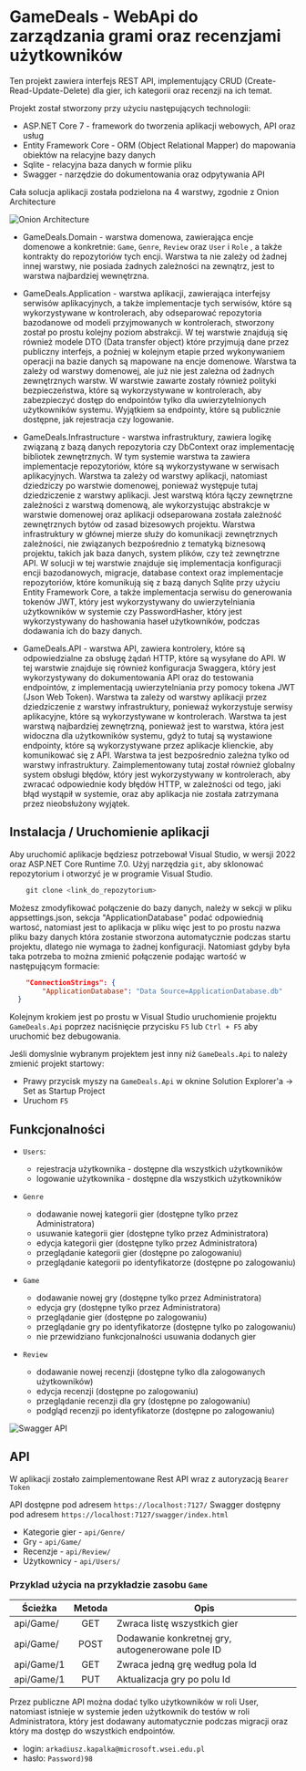 # GameDeals - WebApi do zarządzania grami oraz recenzjami użytkowników

Ten projekt zawiera interfejs REST API, implementujący CRUD (Create-Read-Update-Delete) dla gier, ich kategorii oraz recenzji na ich temat.

Projekt został stworzony przy użyciu następujących technologii:

- ASP.NET Core 7 - framework do tworzenia aplikacji webowych, API oraz usług
- Entity Framework Core - ORM (Object Relational Mapper) do mapowania obiektów na relacyjne bazy danych
- Sqlite - relacyjna baza danych w formie pliku
- Swagger - narzędzie do dokumentowania oraz odpytywania API

Cała solucja aplikacji została podzielona na 4 warstwy, zgodnie z Onion Architecture

![Onion Architecture](dotnet-onion-architecture.png)

- GameDeals.Domain - warstwa domenowa, zawierająca encje domenowe a konkretnie: `Game`, `Genre`, `Review` oraz `User` i `Role` , a także kontrakty do repozytoriów tych encji. Warstwa ta nie zależy od żadnej innej warstwy, nie posiada żadnych zależności na zewnątrz, jest to warstwa najbardziej wewnętrzna.

- GameDeals.Application - warstwa aplikacji, zawierająca interfejsy serwisów aplikacyjnych, a także implementacje tych serwisów, które są wykorzystywane w kontrolerach, aby odseparować repozytoria bazodanowe od modeli przyjmowanych w kontrolerach, stworzony został po prostu kolejny poziom abstrakcji. W tej warstwie znajdują się również modele DTO (Data transfer object) które przyjmują dane przez publiczny interfejs, a poźniej w kolejnym etapie przed wykonywaniem operacji na bazie danych są mapowane na encje domenowe. Warstwa ta zależy od warstwy domenowej, ale już nie jest zależna od żadnych zewnętrznych warstw. W warstwie zawarte zostały również polityki bezpieczeństwa, które są wykorzystywane w kontrolerach, aby zabezpieczyć dostęp do endpointów tylko dla uwierzytelnionych użytkowników systemu. Wyjątkiem sa endpointy, które są publicznie dostępne, jak rejestracja czy logowanie.

- GameDeals.Infrastructure - warstwa infrastruktury, zawiera logikę związaną z bazą danych repozytoria czy DbContext oraz implementację bibliotek zewnętrznych. W tym systemie warstwa ta zawiera implementacje repozytoriów, które są wykorzystywane w serwisach aplikacyjnych. Warstwa ta zależy od warstwy aplikacji, natomiast dziedziczy po warstwie domenowej, ponieważ występuje tutaj dziedziczenie z warstwy aplikacji. Jest warstwą która łączy zewnętrzne zależności z warstwą domenową, ale wykorzystując abstrakcje w warstwie domenowej oraz aplikacji odseparowana została zależność zewnętrznych bytów od zasad bizesowych projektu. Warstwa infrastruktury w głównej mierze służy do komunikacji zewnętrznych zależności, nie związanych bezpośrednio z tematyką biznesową projektu, takich jak baza danych, system plików, czy też zewnętrzne API. W solucji w tej warstwie znajduje się implementacja konfiguracji encji bazodanowych, migracje, database context oraz implementacje repozytoriów, które komunikują się z bazą danych Sqlite przy użyciu Entity Framework Core, a także implementacja serwisu do generowania tokenów JWT, który jest wykorzystywany do uwierzytelniania użytkowników w systemie czy PasswordHasher, który jest wykorzystywany do hashowania haseł użytkowników, podczas dodawania ich do bazy danych.

- GameDeals.API - warstwa API, zawiera kontrolery, które są odpowiedzialne za obsługę żądań HTTP, które są wysyłane do API. W tej warstwie znajduje się również konfiguracja Swaggera, który jest wykorzystywany do dokumentowania API oraz do testowania endpointów, z implementacją uwierzytelniania przy pomocy tokena JWT (Json Web Token). Warstwa ta zależy od warstwy aplikacji przez dziedziczenie z warstwy infrastruktury, ponieważ wykorzystuje serwisy aplikacyjne, które są wykorzystywane w kontrolerach. Warstwa ta jest warstwą najbardziej zewnętrzną, ponieważ jest to warstwa, która jest widoczna dla użytkowników systemu, gdyż to tutaj są wystawione endpointy, które są wykorzystywane przez aplikacje klienckie, aby komunikować się z API. Warstwa ta jest bezpośrednio zależna tylko od warstwy infrastruktury. Zaimplementowany tutaj został również globalny system obsługi błędów, który jest wykorzystywany w kontrolerach, aby zwracać odpowiednie kody błędów HTTP, w zależności od tego, jaki błąd wystąpił w systemie, oraz aby aplikacja nie została zatrzymana przez nieobsłużony wyjątek.

## Instalacja / Uruchomienie aplikacji

Aby uruchomić aplikacje będziesz potrzebował Visual Studio, w wersji 2022 oraz ASP.NET Core Runtime 7.0.
Użyj narzędzia `git`, aby sklonować repozytorium i otworzyć je w programie Visual Studio.

```powershell
    git clone <link_do_repozytorium>
```

Możesz zmodyfikować połączenie do bazy danych, należy w sekcji w pliku appsettings.json, sekcja "ApplicationDatabase" podać odpowiednią wartosć, natomiast jest to aplikacja w pliku więc jest to po prostu nazwa pliku bazy danych która zostanie stworzona automatycznie podczas startu projektu, dlatego nie wymaga to żadnej konfiguracji. Natomiast gdyby była taka potrzeba to można zmienić połączenie podając wartość w następującym formacie:

```json
    "ConnectionStrings": {
        "ApplicationDatabase": "Data Source=ApplicationDatabase.db"
  }
```

Kolejnym krokiem jest po prostu w Visual Studio uruchomienie projektu `GameDeals.Api` poprzez naciśnięcie przycisku `F5` lub `Ctrl + F5` aby uruchomić bez debugowania.

Jeśli domyslnie wybranym projektem jest inny niż `GameDeals.Api` to należy zmienić projekt startowy:

- Prawy przycisk myszy na `GameDeals.Api` w oknine Solution Explorer'a -> Set as Startup Project
- Uruchom `F5`

## Funkcjonalności

- `Users`:

  - rejestracja użytkownika - dostępne dla wszystkich użytkowników
  - logowanie użytkownika - dostępne dla wszystkich użytkowników

- `Genre`

  - dodawanie nowej kategorii gier (dostępne tylko przez Administratora)
  - usuwanie kategorii gier (dostępne tylko przez Administratora)
  - edycja kategorii gier (dostępne tylko przez Administratora)
  - przeglądanie kategorii gier (dostępne po zalogowaniu)
  - przeglądanie kategorii po identyfikatorze (dostępne po zalogowaniu)

- `Game`
  - dodawanie nowej gry (dostępne tylko przez Administratora)
  - edycja gry (dostępne tylko przez Administratora)
  - przeglądanie gier (dostępne po zalogowaniu)
  - przeglądanie gry po identyfikatorze (dostępne tylko po zalogowaniu)
  - nie przewidziano funkcjonalności usuwania dodanych gier

- `Review`
  - dodawanie nowej recenzji (dostępne tylko dla zalogowanych użytkowników)
  - edycja recenzji (dostępne po zalogowaniu)
  - przeglądanie recenzji dla gry (dostępne po zalogowaniu)
  - podgląd recenzji po identyfikatorze (dostępne po zalogowaniu)

![Swagger API](api.png)

## API

W aplikacji zostało zaimplementowane Rest API wraz z autoryzacją `Bearer Token`

API dostępne pod adresem `https://localhost:7127/`
Swagger dostępny pod adresem `https://localhost:7127/swagger/index.html`

- Kategorie gier - `api/Genre/`
- Gry - `api/Game/`
- Recenzje - `api/Review/`
- Użytkownicy - `api/Users/`

### Przyklad użycia na przykładzie zasobu `Game`

|Ścieżka      | Metoda  |  Opis |
|-------------|:-------:|-------|
|api/Game/  | GET     |Zwraca listę wszystkich gier|
|api/Game/  | POST    |Dodawanie konkretnej gry, autogenerowane pole ID|
|api/Game/1 | GET     |Zwraca jedną grę według pola Id|
|api/Game/1 | PUT     |Aktualizacja gry po polu Id|

Przez publiczne API można dodać tylko użytkowników w roli User, natomiast istnieje w systemie jeden użytkownik do testów w roli Administratora, który jest dodawany automatycznie podczas migracji oraz który ma dostęp do wszystkich endpointów.

- login: `arkadiusz.kapalka@microsoft.wsei.edu.pl`
- hasło: `Password)98`
